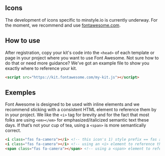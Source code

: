 ## Icons

The development of icons specific to minstyle.io is currently underway. For the moment, we recommend and use [fontawesome.com](https://fontawesome.com).

## How to use

After registration, copy your kit's code into the `<head>` of each template or page in your project where you want to use Font Awesome. Not sure how to do that or need more guidance? We've got an example file to show you exactly where to reference your kit.

```html
<script src="https://kit.fontawesome.com/my-kit.js"></script>
```

## Exemples

Font Awesome is designed to be used with inline elements and we recommend sticking with a consistent HTML element to reference them by in your project. We like the `<i>` tag for brevity and for the fact that most folks are using `<em></em>` for emphasized/italicized semantic text these days. If that’s not your cup of tea, using a `<span>` is more semantically correct.

```html
<i class="fas fa-camera"></i> <!-- this icon's 1) style prefix == fas and 2) icon name == camera -->
<i class="fas fa-camera"></i> <!-- using an <i> element to reference the icon -->
<span class="fas fa-camera"></span> <!-- using a <span> element to reference the icon -->
```